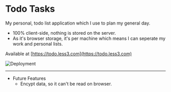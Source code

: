 # Todo Tasks

My personal, todo list application which I use to plan my general day.

 * 100% client-side, nothing is stored on the server.
 * As it's browser storage, it's per machine which means I can seperate my work and personal lists.
 
Available at [https://todo.less3.com](https://todo.less3.com)
 
![Deployment](https://github.com/stephenyu/todo/workflows/Deployment/badge.svg?branch=master)

----

 * Future Features
   * Encypt data, so it can't be read on browser.
